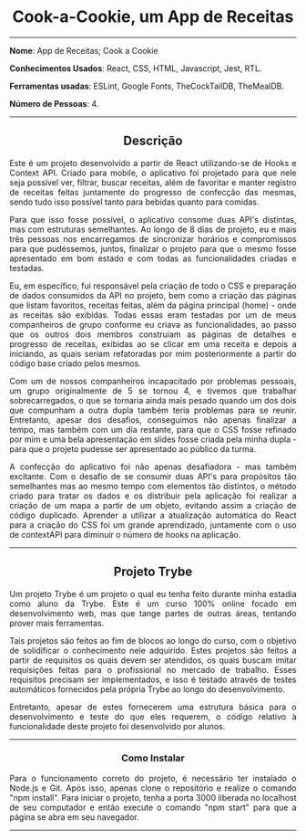 <h1 align="center">Cook-a-Cookie, um App de Receitas</h1>

-----------------------

**Nome**: App de Receitas; Cook a Cookie

**Conhecimentos Usados**: React, CSS, HTML, Javascript, Jest, RTL.

**Ferramentas usadas**: ESLint, Google Fonts, TheCockTailDB, TheMealDB.

**Número de Pessoas**: 4.

-----------------------

<h2 align="center">Descrição</h2>

<p align="justify">Este é um projeto desenvolvido a partir de React utilizando-se de Hooks e Context API. Criado para mobile, o aplicativo foi projetado para que nele seja possível ver, filtrar, buscar receitas, além de favoritar e manter registro de receitas feitas juntamente do progresso de confecção das mesmas, sendo tudo isso possível tanto para bebidas quanto para comidas.</p>
<p align="justify">Para que isso fosse possível, o aplicativo consome duas API's distintas, mas com estruturas semelhantes. Ao longo de 8 dias de projeto, eu e mais três pessoas nos encarregamos de sincronizar horários e compromissos para que pudéssemos, juntos, finalizar o projeto para que o mesmo fosse apresentado em bom estado e com todas as funcionalidades criadas e testadas.</p>
<p align="justify">Eu, em específico, fui responsável pela criação de todo o CSS e preparação de dados consumidos da API no projeto, bem como a criação das páginas que listam favoritos, receitas feitas, além da página principal (home) - onde as receitas são exibidas. Todas essas eram testadas por um de meus companheiros de grupo conforme eu criava as funcionalidades, ao passo que os outros dois membros construíam as páginas de detalhes e progresso de receitas, exibidas ao se clicar em uma receita e depois a iniciando, as quais seriam refatoradas por mim posteriormente a partir do código base criado pelos mesmos.</p>
<p align="justify">Com um de nossos companheiros incapacitado por problemas pessoais, um grupo originalmente de 5 se tornou 4, e tivemos que trabalhar sobrecarregados, o que se tornaria ainda mais pesado quando um dos dois que compunham a outra dupla também teria problemas para se reunir. Entretanto, apesar dos desafios, conseguimos não apenas finalizar a tempo, mas também com um dia restante, para que o CSS fosse refinado por mim e uma bela apresentação em slides fosse criada pela minha dupla - para que o projeto pudesse ser apresentado ao público da turma.</p>
<p align="justify">A confecção do aplicativo foi não apenas desafiadora - mas também excitante. Com o desafio de se consumir duas API's para propósitos tão semelhantes mas ao mesmo tempo com elementos tão distintos, o método criado para tratar os dados e os distribuir pela aplicação foi realizar a criação de um mapa a partir de um objeto, evitando assim a criação de código duplicado. Aprender a utilizar a atualização automática do React para a criação do CSS foi um grande aprendizado, juntamente com o uso de contextAPI para diminuir o número de hooks na aplicação.</p>

-----------------------

<h2 align="center">Projeto Trybe</h2>

  <p align="justify">Um projeto Trybe é um projeto o qual eu tenha feito durante minha estadia como aluno da Trybe. Este é um curso 100% online focado em desenvolvimento web, mas que tange partes de outras áreas, tentando prover mais ferramentas.</p>
  <p align="justify">Tais projetos são feitos ao fim de blocos ao longo do curso, com o objetivo de solidificar o conhecimento nele adquirido. Estes projetos são feitos a partir de requisitos os quais devem ser atendidos, os quais buscam imitar requisições feitas para o profissional no mercado de trabalho. Esses requisitos precisam ser implementados, e isso é testado através de testes automáticos fornecidos pela própria Trybe ao longo do desenvolvimento.</p>
  <p align="justify">Entretanto, apesar de estes fornecerem uma estrutura básica para o desenvolvimento e teste do que eles requerem, o código relativo à funcionalidade deste projeto foi desenvolvido por alunos.</p>

-----------------------

<h3 align="center">Como Instalar</h3>
<p align="justify">Para o funcionamento correto do projeto, é necessário ter instalado o Node.js e Git. Após isso, apenas clone o repositório e realize o comando "npm install". Para iniciar o projeto, tenha a porta 3000 liberada no localhost de seu computador e então execute o comando "npm start" para que a página se abra em seu navegador. </p>

-----------------------
